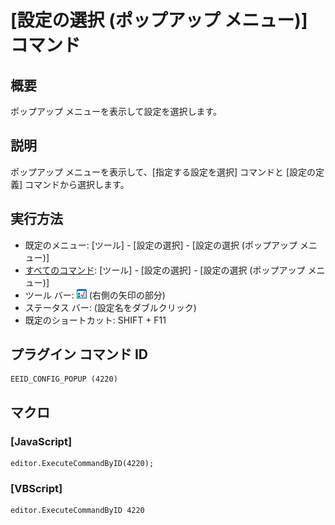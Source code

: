 # \[設定の選択 (ポップアップ メニュー)\] コマンド

## 概要

ポップアップ メニューを表示して設定を選択します。

## 説明

ポップアップ メニューを表示して、\[指定する設定を選択\] コマンドと \[設定の定義\] コマンドから選択します。

## 実行方法

- 既定のメニュー: \[ツール\] \- \[設定の選択\] \- \[設定の選択 (ポップアップ メニュー)\]
- [すべてのコマンド](../../glossary/allcommands): \[ツール\] \- \[設定の選択\] \- \[設定の選択 (ポップアップ メニュー)\]
- ツール バー: ![](../../images/configpopup.gif) (右側の矢印の部分)
- ステータス バー: (設定名をダブルクリック)
- 既定のショートカット: SHIFT + F11

## プラグイン コマンド ID

```
EEID_CONFIG_POPUP (4220)
```

## マクロ

### \[JavaScript\]

```
editor.ExecuteCommandByID(4220);
```

### \[VBScript\]

```
editor.ExecuteCommandByID 4220
```

